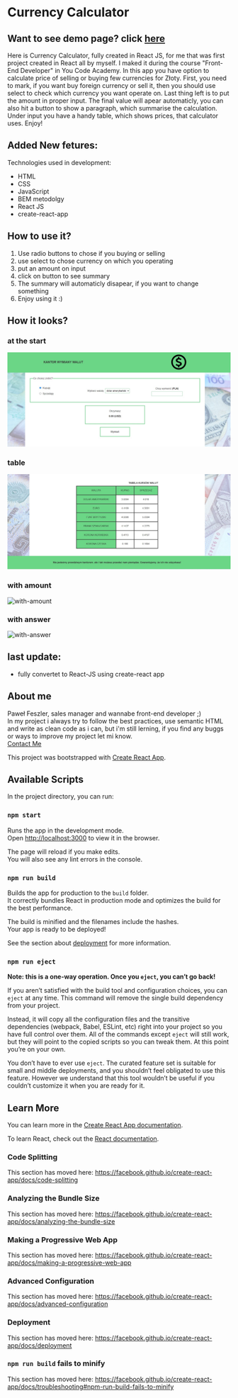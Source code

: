 # Currency Calculator


## Want to see demo page? click [here](https://pfeszler.github.io/Currency-calculator-react/)

Here is Currency Calculator, fully created in React JS, for me that was first project created in React all by myself. I maked it during the course "Front-End Developer" in You Code Academy. In this app you have option to calculate price of selling or buying few currencies for Złoty. First, you need to mark, if you want buy foreign currency or sell it, then you should use select to check which currency you want operate on. Last thing left is to put the amount in proper input. The final value will apear automaticly, you can also hit a button to show a paragraph, which summarise the calculation. Under input you have a handy table, which shows prices, that calculator uses. Enjoy!

## Added New fetures: 

Technologies used in development:
- HTML
- CSS
- JavaScript
- BEM metodolgy
- React JS
- create-react-app

## How to use it?
1. Use radio buttons to chose if you buying or selling
2. use select to chose currency on which you operating
3. put an amount on input
4. click on button to see summary
5. The summary will automaticly disapear, if you want to change something
6. Enjoy using it :)

## How it looks?

### at the start

![at-begining](https://raw.githubusercontent.com/Pfeszler/Currency-calculator-react/master/src/image/Readme-image/start.jpg)

### table

![table](https://github.com/Pfeszler/Currency-calculator-react/blob/master/src/image/Readme-image/table.jpg?raw=true)

### with amount

![with-amount]()

### with answer

![with-answer]()

## last update: 
- fully convertet to React-JS using create-react app

## About me


Paweł Feszler, sales manager and wannabe front-end developer ;)\
In my project i always try to follow the best practices, use semantic HTML and write as clean code as i can, but i'm still lerning, if you find any buggs or ways to improve my project let mi know. \
[Contact Me](pfeszler@gmail.com)



This project was bootstrapped with [Create React App](https://github.com/facebook/create-react-app).

## Available Scripts

In the project directory, you can run:

### `npm start`

Runs the app in the development mode.<br />
Open [http://localhost:3000](http://localhost:3000) to view it in the browser.

The page will reload if you make edits.<br />
You will also see any lint errors in the console.

### `npm run build`

Builds the app for production to the `build` folder.<br />
It correctly bundles React in production mode and optimizes the build for the best performance.

The build is minified and the filenames include the hashes.<br />
Your app is ready to be deployed!

See the section about [deployment](https://facebook.github.io/create-react-app/docs/deployment) for more information.

### `npm run eject`

**Note: this is a one-way operation. Once you `eject`, you can’t go back!**

If you aren’t satisfied with the build tool and configuration choices, you can `eject` at any time. This command will remove the single build dependency from your project.

Instead, it will copy all the configuration files and the transitive dependencies (webpack, Babel, ESLint, etc) right into your project so you have full control over them. All of the commands except `eject` will still work, but they will point to the copied scripts so you can tweak them. At this point you’re on your own.

You don’t have to ever use `eject`. The curated feature set is suitable for small and middle deployments, and you shouldn’t feel obligated to use this feature. However we understand that this tool wouldn’t be useful if you couldn’t customize it when you are ready for it.

## Learn More

You can learn more in the [Create React App documentation](https://facebook.github.io/create-react-app/docs/getting-started).

To learn React, check out the [React documentation](https://reactjs.org/).

### Code Splitting

This section has moved here: https://facebook.github.io/create-react-app/docs/code-splitting

### Analyzing the Bundle Size

This section has moved here: https://facebook.github.io/create-react-app/docs/analyzing-the-bundle-size

### Making a Progressive Web App

This section has moved here: https://facebook.github.io/create-react-app/docs/making-a-progressive-web-app

### Advanced Configuration

This section has moved here: https://facebook.github.io/create-react-app/docs/advanced-configuration

### Deployment

This section has moved here: https://facebook.github.io/create-react-app/docs/deployment

### `npm run build` fails to minify

This section has moved here: https://facebook.github.io/create-react-app/docs/troubleshooting#npm-run-build-fails-to-minify
